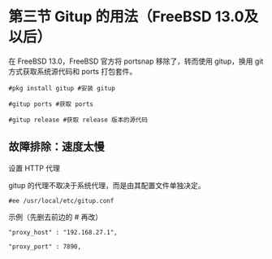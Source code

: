 # 第三节 Gitup 的用法（FreeBSD 13.0及以后）

在 FreeBSD 13.0，FreeBSD 官方将 portsnap 移除了，转而使用 gitup，换用 git 方式获取系统源代码和 ports 打包套件。
```
#pkg install gitup #安装 gitup

#gitup ports #获取 ports

#gitup release #获取 release 版本的源代码
```
## 故障排除：速度太慢

设置 HTTP 代理&#x20;

gitup 的代理不取决于系统代理，而是由其配置文件单独决定。

`#ee /usr/local/etc/gitup.conf`

示例（先删去前边的 # 再改）
```
"proxy_host" : "192.168.27.1",

"proxy_port" : 7890,
```